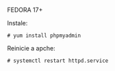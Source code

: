 FEDORA 17+

Instale:

	# yum install phpmyadmin

Reinicie a apche:

	# systemctl restart httpd.service
